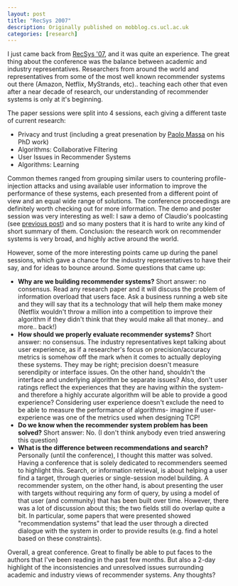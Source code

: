 ```yaml
---
layout: post
title: "RecSys 2007"
description: Originally published on mobblog.cs.ucl.ac.uk
categories: [research]
---
```


I just came back from <a href="http://www.recsys.acm.org/">RecSys '07</a>, and it was quite an experience. The great thing about the conference was the balance between academic and industry representatives. Researchers from around the world and representatives from some of the most well known recommender systems out there (Amazon, Netflix, MyStrands, etc).. teaching each other that even after a near decade of research, our understanding of recommender systems is only at it's beginning.

The paper sessions were split into 4 sessions, each giving a different taste of current research:
* Privacy and trust (including a great presenation by <a href="http://www.gnuband.org/">Paolo Massa</a> on his PhD work)
* Algorithms: Collaborative Filtering
* User Issues in Recommender Systems
* Algorithms: Learning

Common themes ranged from grouping similar users to countering profile-injection attacks and using available user information to improve the performance of these systems, each presented from a different point of view and an equal wide range of solutions. The conference proceedings are definitely worth checking out for more information. The demo and poster session was very interesting as well: I saw a demo of Claudio's poolcasting (see <a href="http://mobblog.cs.ucl.ac.uk/2007/09/18/poolcasting/">previous post</a>) and so many posters that it is hard to write any kind of short summary of them. Conclusion: the research work on recommender systems is very broad, and highly active around the world.

However, some of the more interesting points came up during the panel sessions, which gave a chance for the industry representatives to have their say, and for ideas to bounce around. Some questions that came up:
* **Why are we building recommender systems?** Short answer: no consensus. Read any research paper and it will discuss the problem of information overload that users face. Ask a business running a web site and they will say that its a technology that will help them make money (Netflix wouldn't throw a million into a competition to improve their algorithm if they didn't think that they would make all that money.. and more.. back!)
* **How should we properly evaluate recommender systems?** Short answer: no consensus. The industry representatives kept talking about user experience, as if a researcher's focus on precision/accuracy metrics is somehow off the mark when it comes to actually deploying these systems. They may be right; precision doesn't measure serendipity or interface issues. On the other hand, shouldn't the interface and underlying algorithm be separate issues? Also, don't user ratings reflect the experiences that they are having within the system- and therefore a highly accurate algorithm will be able to provide a good experience? Considering user experience doesn't exclude the need to be able to measure the performance of algorithms- imagine if user-experience was one of the metrics used when designing TCP!
* **Do we know when the recommender system problem has been solved?** Short answer: No. (I don't think anybody even tried answering this question)
* **What is the difference between recommendations and search?** Personally (until the conference), I thought this matter was solved. Having a conference that is solely dedicated to recommenders seemed to highlight this. Search, or information retrieval, is about helping a user find a target, through queries or single-session model building. A recommender system, on the other hand, is about presenting the user with targets without requiring any form of query, by using a model of that user (and community) that has been built over time. However, there was a lot of discussion about this; the two fields still do overlap quite a bit. In particular, some papers that were presented showed "recommendation systems" that lead the user through a directed dialogue with the system in order to provide results (e.g. find a hotel based on these constraints).

Overall, a great conference. Great to finally be able to put faces to the authors that I've been reading in the past few months. But also a 2-day highlight of the inconsistencies and unresolved issues surrounding academic and industry views of recommender systems. Any thoughts?
